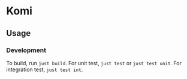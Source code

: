 # Komi

## Usage

### Development

To build, run `just build`.
For unit test, `just test` or `just test unit`.
For integration test, `just test int`.